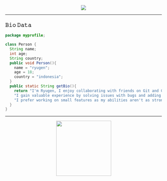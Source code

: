 <!--```cpp
#include <iostream>
using namespace std;
int main(){
  if(true){
     cout << "in my dream I am a web engineer";
  }else{
    cout << "in my dream I am a software engineer";
  }
  return 0;
}
```-->
<div align="center">
  <a href="https://github.com/ryugenxd">
    <img src="https://img.freepik.com/fotos-premium/elemento-quimico-xenon-signo-numero-atomico-peso-atomico-elemento-tabla-periodica_559531-11998.jpg?w=2000">
  </a>
</div>


---
<!-- <div align="center">
<img src="https://github-readme-streak-stats.herokuapp.com/?user=ryugenxd&theme=black-ice&hide_border=true&stroke=0000&background=060A0CD0" width="100%" height="200px">
<hr>
<img src="https://github-readme-stats.vercel.app/api?username=ryugenXD&&show_icons=true&bg_color=00000000">
<hr>
</div> -->

<h3>𝙱𝚒𝚘 𝙳𝚊𝚝𝚊</h3>

```java
package myprofile;

class Person {
  String name;
  int age;
  String country;
  public void Person(){
    name = "ryugen";
    age = 18;
    country = "indonesia";
  }
  public static String getBio(){
    return "I'm Ryugen, I enjoy collaborating with friends on Git and Github."+ 
    "I gain valuable experience by solving issues with bugs and adding new features."+
    "I prefer working on small features as my abilities aren't as strong as my friends, who help me improve.";
  }
}

```
___

<div align="center">
  <a href="https://github.com/ryugexd">
          <img height="177em" src="https://github-readme-stats.vercel.app/api?username=ryugenxd&title_color=fff&icon_color=FF0505&text_color=9f9f9f&bg_color=151515&show_icons=true" />
  </a>
</div>
<!--<details>
  <summary><h3>𝙱𝚒𝚘 𝙳𝚊𝚝𝚊</h3></summary>

```java
package myprofile;

class Person {
  String name;
  int age;
  String country;
  public void Person(){
    name = "ryugen";
    age = 18;
    country = "indonesia";
  }
  public static String getBio(){
    return "I'm Ryugen, I enjoy collaborating with friends on Git and Github."+ 
    "I gain valuable experience by solving issues with bugs and adding new features."+
    "I prefer working on small features as my abilities aren't as strong as my friends, who help me improve.";
  }
}

```
  
 </details>-->
  
<!-- ___

<div align="center">

</div>

___ -->

<!--

<details>
  <summary>𝚂𝚔𝚒𝚕𝚕</summary>
  
```json
{
  "ProgrammingLanguage": {
    "java",
    "python",
    "javascript",
    "php",
    "c++",
    "Shellscript"
  },
  "MarkupLanguage" : {
    "html",
    "xml",
    "markdown"
  },
  "StyleSheetLanguage" : {
    "css"
    "sass"
  }
}
```-->
  
</details>


<!-- <img src="https://cdn.worldvectorlogo.com/logos/nodejs.svg" width="100px">
<img src="https://cdn.worldvectorlogo.com/logos/visual-studio-code-1.svg" width="50px">
<img src="https://cdn.worldvectorlogo.com/logos/git.svg" width="100px">
<img src="https://cdn.worldvectorlogo.com/logos/php-1.svg" width="100px">
<img src="https://cdn.worldvectorlogo.com/logos/laravel-2.svg" width="100px">
<img src="https://cdn.worldvectorlogo.com/logos/react-1.svg" width="100px">
<img src="https://cdn.worldvectorlogo.com/logos/html-1.svg" width="100px">
<img src="https://cdn.worldvectorlogo.com/logos/css-3.svg" width="100px">
<img src="https://cdn.worldvectorlogo.com/logos/es-1.svg" width="100px">
<img src="https://cdn.worldvectorlogo.com/logos/jquery-1.svg" width="100px">
<img src="https://cdn.worldvectorlogo.com/logos/logo-javascript.svg" width="100px">
<img src="https://cdn.worldvectorlogo.com/logos/python-3.svg" width="100px">
<img src="https://cdn.worldvectorlogo.com/logos/mysql-3.svg" width="100px">
<img src="https://cdn.worldvectorlogo.com/logos/firebase-1.svg" width="100px">
<img src="https://cdn.worldvectorlogo.com/logos/java.svg" width="100px">
<img src="https://cdn.worldvectorlogo.com/logos/c.svg" width="100px">
<img src="https://cdn.worldvectorlogo.com/logos/github-icon-1.svg" width="100px">
<img src="https://cdn.worldvectorlogo.com/logos/threejs-1.svg" width="100px">
<img src="https://cdn.worldvectorlogo.com/logos/debian-openlogo.svg" width="100px">
<img src="https://cdn.worldvectorlogo.com/logos/linux-tux.svg" width="100px">
<img src="https://cdn.worldvectorlogo.com/logos/postman.svg" width="100px">
<img src="https://cdn.worldvectorlogo.com/logos/bash-1.svg" width="100px">
<img src="https://cdn.worldvectorlogo.com/logos/vim.svg" width="100px">
<img src="https://cdn.worldvectorlogo.com/logos/ubuntu-2.svg" width="100px">
<img src="https://cdn.worldvectorlogo.com/logos/composer.svg" width="100px">
<img src="https://cdn.worldvectorlogo.com/logos/yarn.svg" width="100px">
<img src="https://cdn.worldvectorlogo.com/logos/tmux.svg" width="100px">
<img src="https://cdn.worldvectorlogo.com/logos/npm.svg" width="100px">
<img src="https://cdn.worldvectorlogo.com/logos/xml-2.svg" width="100px">
<img src="https://cdn.worldvectorlogo.com/logos/json-5.svg" width="100px">
<img src="https://cdn.worldvectorlogo.com/logos/chrome.svg" width="100px">
<img src="https://cdn.worldvectorlogo.com/logos/chromium-material-icon.svg" width="100px">
<img src="https://cdn.worldvectorlogo.com/logos/sqlite.svg" width="100px">
<img src="https://cdn.worldvectorlogo.com/logos/apache-13.svg" width="100px">
<img src="https://cdn.worldvectorlogo.com/logos/docker.svg" width="100px">
<img src="https://cdn.worldvectorlogo.com/logos/bootstrap-5-1.svg" width="100px">
<img src="https://cdn.worldvectorlogo.com/logos/sass-1.svg" width="100px">
<img src="https://cdn.worldvectorlogo.com/logos/tailwindcss.svg" width="100px">
<img src="https://cdn.worldvectorlogo.com/logos/codeigniter.svg" width="100px"> -->

